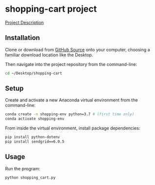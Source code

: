 # shopping-cart project

[Project Description](https://github.com/prof-rossetti/intro-to-python/blob/master/projects/shopping-cart/README.md)

## Installation

Clone or download from [GitHub Source](https://github.com/kristyyip/shopping-cart) onto your computer, choosing a familiar download location like the Desktop. 

Then navigate into the project repository from the command-line:

```sh
cd ~/Desktop/shopping-cart
```

## Setup

Create and activate a new Anaconda virtual environment from the command-line:

```sh
conda create -n shopping-env python=3.7 # (first time only)
conda activate shopping-env
```

From inside the virtual environment, install package dependencies:

```sh
pip install python-dotenv
pip install sendgrid==6.0.5
```

## Usage

Run the program:

```sh
python shopping_cart.py
```
